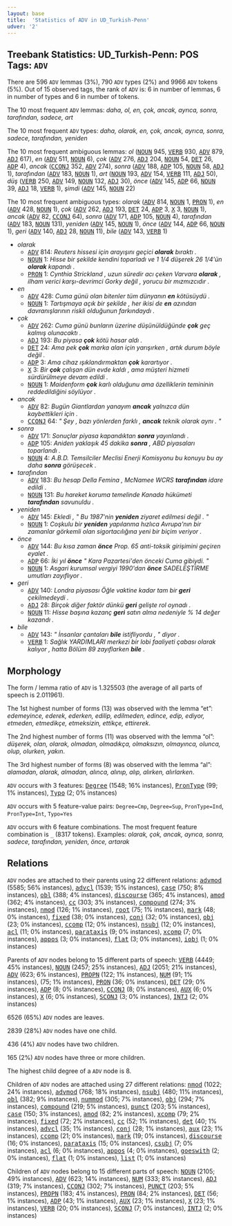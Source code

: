 ```yaml
---
layout: base
title:  'Statistics of ADV in UD_Turkish-Penn'
udver: '2'
---
```


## Treebank Statistics: UD_Turkish-Penn: POS Tags: `ADV`

There are 596 `ADV` lemmas (3%), 790 `ADV` types (2%) and 9966 `ADV` tokens (5%).
Out of 15 observed tags, the rank of `ADV` is: 6 in number of lemmas, 6 in number of types and 6 in number of tokens.

The 10 most frequent `ADV` lemmas: <em>daha, ol, en, çok, ancak, ayrıca, sonra, tarafından, sadece, art</em>

The 10 most frequent `ADV` types:  <em>daha, olarak, en, çok, ancak, ayrıca, sonra, sadece, tarafından, yeniden</em>

The 10 most frequent ambiguous lemmas: <em>ol</em> (<tt><a href="tr_penn-pos-NOUN.html">NOUN</a></tt> 945, <tt><a href="tr_penn-pos-VERB.html">VERB</a></tt> 930, <tt><a href="tr_penn-pos-ADV.html">ADV</a></tt> 879, <tt><a href="tr_penn-pos-ADJ.html">ADJ</a></tt> 617), <em>en</em> (<tt><a href="tr_penn-pos-ADV.html">ADV</a></tt> 511, <tt><a href="tr_penn-pos-NOUN.html">NOUN</a></tt> 6), <em>çok</em> (<tt><a href="tr_penn-pos-ADV.html">ADV</a></tt> 276, <tt><a href="tr_penn-pos-ADJ.html">ADJ</a></tt> 204, <tt><a href="tr_penn-pos-NOUN.html">NOUN</a></tt> 54, <tt><a href="tr_penn-pos-DET.html">DET</a></tt> 26, <tt><a href="tr_penn-pos-ADP.html">ADP</a></tt> 4), <em>ancak</em> (<tt><a href="tr_penn-pos-CCONJ.html">CCONJ</a></tt> 352, <tt><a href="tr_penn-pos-ADV.html">ADV</a></tt> 274), <em>sonra</em> (<tt><a href="tr_penn-pos-ADV.html">ADV</a></tt> 188, <tt><a href="tr_penn-pos-ADP.html">ADP</a></tt> 105, <tt><a href="tr_penn-pos-NOUN.html">NOUN</a></tt> 58, <tt><a href="tr_penn-pos-ADJ.html">ADJ</a></tt> 1), <em>tarafından</em> (<tt><a href="tr_penn-pos-ADV.html">ADV</a></tt> 183, <tt><a href="tr_penn-pos-NOUN.html">NOUN</a></tt> 1), <em>art</em> (<tt><a href="tr_penn-pos-NOUN.html">NOUN</a></tt> 193, <tt><a href="tr_penn-pos-ADV.html">ADV</a></tt> 154, <tt><a href="tr_penn-pos-VERB.html">VERB</a></tt> 111, <tt><a href="tr_penn-pos-ADJ.html">ADJ</a></tt> 50), <em>düş</em> (<tt><a href="tr_penn-pos-VERB.html">VERB</a></tt> 250, <tt><a href="tr_penn-pos-ADV.html">ADV</a></tt> 149, <tt><a href="tr_penn-pos-NOUN.html">NOUN</a></tt> 132, <tt><a href="tr_penn-pos-ADJ.html">ADJ</a></tt> 30), <em>önce</em> (<tt><a href="tr_penn-pos-ADV.html">ADV</a></tt> 145, <tt><a href="tr_penn-pos-ADP.html">ADP</a></tt> 66, <tt><a href="tr_penn-pos-NOUN.html">NOUN</a></tt> 39, <tt><a href="tr_penn-pos-ADJ.html">ADJ</a></tt> 18, <tt><a href="tr_penn-pos-VERB.html">VERB</a></tt> 1), <em>şimdi</em> (<tt><a href="tr_penn-pos-ADV.html">ADV</a></tt> 145, <tt><a href="tr_penn-pos-NOUN.html">NOUN</a></tt> 22)

The 10 most frequent ambiguous types:  <em>olarak</em> (<tt><a href="tr_penn-pos-ADV.html">ADV</a></tt> 814, <tt><a href="tr_penn-pos-NOUN.html">NOUN</a></tt> 1, <tt><a href="tr_penn-pos-PRON.html">PRON</a></tt> 1), <em>en</em> (<tt><a href="tr_penn-pos-ADV.html">ADV</a></tt> 428, <tt><a href="tr_penn-pos-NOUN.html">NOUN</a></tt> 1), <em>çok</em> (<tt><a href="tr_penn-pos-ADV.html">ADV</a></tt> 262, <tt><a href="tr_penn-pos-ADJ.html">ADJ</a></tt> 193, <tt><a href="tr_penn-pos-DET.html">DET</a></tt> 24, <tt><a href="tr_penn-pos-ADP.html">ADP</a></tt> 3, <tt><a href="tr_penn-pos-X.html">X</a></tt> 3, <tt><a href="tr_penn-pos-NOUN.html">NOUN</a></tt> 1), <em>ancak</em> (<tt><a href="tr_penn-pos-ADV.html">ADV</a></tt> 82, <tt><a href="tr_penn-pos-CCONJ.html">CCONJ</a></tt> 64), <em>sonra</em> (<tt><a href="tr_penn-pos-ADV.html">ADV</a></tt> 171, <tt><a href="tr_penn-pos-ADP.html">ADP</a></tt> 105, <tt><a href="tr_penn-pos-NOUN.html">NOUN</a></tt> 4), <em>tarafından</em> (<tt><a href="tr_penn-pos-ADV.html">ADV</a></tt> 183, <tt><a href="tr_penn-pos-NOUN.html">NOUN</a></tt> 131), <em>yeniden</em> (<tt><a href="tr_penn-pos-ADV.html">ADV</a></tt> 145, <tt><a href="tr_penn-pos-NOUN.html">NOUN</a></tt> 1), <em>önce</em> (<tt><a href="tr_penn-pos-ADV.html">ADV</a></tt> 144, <tt><a href="tr_penn-pos-ADP.html">ADP</a></tt> 66, <tt><a href="tr_penn-pos-NOUN.html">NOUN</a></tt> 1), <em>geri</em> (<tt><a href="tr_penn-pos-ADV.html">ADV</a></tt> 140, <tt><a href="tr_penn-pos-ADJ.html">ADJ</a></tt> 28, <tt><a href="tr_penn-pos-NOUN.html">NOUN</a></tt> 11), <em>bile</em> (<tt><a href="tr_penn-pos-ADV.html">ADV</a></tt> 143, <tt><a href="tr_penn-pos-VERB.html">VERB</a></tt> 1)


* <em>olarak</em>
  * <tt><a href="tr_penn-pos-ADV.html">ADV</a></tt> 814: <em>Reuters hissesi için arayışını geçici <b>olarak</b> bıraktı .</em>
  * <tt><a href="tr_penn-pos-NOUN.html">NOUN</a></tt> 1: <em>Hisse bir şekilde kendini toparladı ve 1 1/4 düşerek 26 1/4'ün <b>olarak</b> kapandı .</em>
  * <tt><a href="tr_penn-pos-PRON.html">PRON</a></tt> 1: <em>Cynthia Strickland , uzun süredir acı çeken Varvara <b>olarak</b> , ilham verici karşı-devrimci Gorky değil , yorucu bir mızmızcıdır .</em>
* <em>en</em>
  * <tt><a href="tr_penn-pos-ADV.html">ADV</a></tt> 428: <em>Cuma günü olan bitenler tüm dünyanın <b>en</b> kötüsüydü .</em>
  * <tt><a href="tr_penn-pos-NOUN.html">NOUN</a></tt> 1: <em>Tartışmaya açık bir şekilde , her ikisi de <b>en</b> azından davranışlarının riskli olduğunun farkındaydı .</em>
* <em>çok</em>
  * <tt><a href="tr_penn-pos-ADV.html">ADV</a></tt> 262: <em>Cuma günü bunların üzerine düşünüldüğünde <b>çok</b> geç kalmış olunacaktı .</em>
  * <tt><a href="tr_penn-pos-ADJ.html">ADJ</a></tt> 193: <em>Bu piyasa <b>çok</b> kötü hasar aldı .</em>
  * <tt><a href="tr_penn-pos-DET.html">DET</a></tt> 24: <em>Ama pek <b>çok</b> marka alan için yarışırken , artık durum böyle değil .</em>
  * <tt><a href="tr_penn-pos-ADP.html">ADP</a></tt> 3: <em>Ama cihaz ışıklandırmaktan <b>çok</b> karartıyor .</em>
  * <tt><a href="tr_penn-pos-X.html">X</a></tt> 3: <em>Bir <b>çok</b> çalışan dün evde kaldı , ama müşteri hizmeti sürdürülmeye devam edildi .</em>
  * <tt><a href="tr_penn-pos-NOUN.html">NOUN</a></tt> 1: <em>Maidenform <b>çok</b> karlı olduğunu ama özelliklerin temininin reddedildiğini söylüyor .</em>
* <em>ancak</em>
  * <tt><a href="tr_penn-pos-ADV.html">ADV</a></tt> 82: <em>Bugün Giantlardan yanayım <b>ancak</b> yalnızca dün kaybettikleri için .</em>
  * <tt><a href="tr_penn-pos-CCONJ.html">CCONJ</a></tt> 64: <em>" Şey , bazı yönlerden farklı , <b>ancak</b> teknik olarak aynı . "</em>
* <em>sonra</em>
  * <tt><a href="tr_penn-pos-ADV.html">ADV</a></tt> 171: <em>Sonuçlar piyasa kapandıktan <b>sonra</b> yayınlandı .</em>
  * <tt><a href="tr_penn-pos-ADP.html">ADP</a></tt> 105: <em>Aniden yaklaşık 45 dakika <b>sonra</b> , ABD piyasaları toparlandı .</em>
  * <tt><a href="tr_penn-pos-NOUN.html">NOUN</a></tt> 4: <em>A.B.D. Temsilciler Meclisi Enerji Komisyonu bu konuyu bu ay daha <b>sonra</b> görüşecek .</em>
* <em>tarafından</em>
  * <tt><a href="tr_penn-pos-ADV.html">ADV</a></tt> 183: <em>Bu hesap Della Femina , McNamee WCRS <b>tarafından</b> idare edildi .</em>
  * <tt><a href="tr_penn-pos-NOUN.html">NOUN</a></tt> 131: <em>Bu hareket koruma temelinde Kanada hükümeti <b>tarafından</b> savunuldu .</em>
* <em>yeniden</em>
  * <tt><a href="tr_penn-pos-ADV.html">ADV</a></tt> 145: <em>Ekledi , " Bu 1987'nin <b>yeniden</b> ziyaret edilmesi değil . "</em>
  * <tt><a href="tr_penn-pos-NOUN.html">NOUN</a></tt> 1: <em>Coşkulu bir <b>yeniden</b> yapılanma hızlıca Avrupa'nın bir zamanlar görkemli olan sigortacılığına yeni bir biçim veriyor .</em>
* <em>önce</em>
  * <tt><a href="tr_penn-pos-ADV.html">ADV</a></tt> 144: <em>Bu kısa zaman <b>önce</b> Prop. 65 anti-toksik girişimini geçiren eyalet .</em>
  * <tt><a href="tr_penn-pos-ADP.html">ADP</a></tt> 66: <em>İki yıl <b>önce</b> " Kara Pazartesi'den önceki Cuma gibiydi. "</em>
  * <tt><a href="tr_penn-pos-NOUN.html">NOUN</a></tt> 1: <em>Asgari kurumsal vergiyi 1990'dan <b>önce</b> SADELEŞTİRME umutları zayıflıyor .</em>
* <em>geri</em>
  * <tt><a href="tr_penn-pos-ADV.html">ADV</a></tt> 140: <em>Londra piyasası Öğle vaktine kadar tam bir <b>geri</b> çekilmedeydi .</em>
  * <tt><a href="tr_penn-pos-ADJ.html">ADJ</a></tt> 28: <em>Birçok diğer faktör dünkü <b>geri</b> gelişte rol oynadı .</em>
  * <tt><a href="tr_penn-pos-NOUN.html">NOUN</a></tt> 11: <em>Hisse başına kazanç <b>geri</b> satın alma nedeniyle % 14 değer kazandı .</em>
* <em>bile</em>
  * <tt><a href="tr_penn-pos-ADV.html">ADV</a></tt> 143: <em>" İnsanlar çantaları <b>bile</b> istifliyordu , " diyor .</em>
  * <tt><a href="tr_penn-pos-VERB.html">VERB</a></tt> 1: <em>Sağlık YARDIMLARI merkezi bir lobi faaliyeti çabası olarak kalıyor , hatta Bölüm 89 zayıflarken <b>bile</b> .</em>

## Morphology

The form / lemma ratio of `ADV` is 1.325503 (the average of all parts of speech is 2.011961).

The 1st highest number of forms (13) was observed with the lemma “et”: <em>edemeyince, ederek, ederken, edilip, edilmeden, edince, edip, ediyor, etmeden, etmedikçe, etmeksizin, ettikçe, ettirerek</em>.

The 2nd highest number of forms (11) was observed with the lemma “ol”: <em>düşerek, olan, olarak, olmadan, olmadıkça, olmaksızın, olmayınca, olunca, olup, olurken, yakın</em>.

The 3rd highest number of forms (8) was observed with the lemma “al”: <em>alamadan, alarak, almadan, alınca, alınıp, alıp, alırken, alırlarken</em>.

`ADV` occurs with 3 features: <tt><a href="tr_penn-feat-Degree.html">Degree</a></tt> (1548; 16% instances), <tt><a href="tr_penn-feat-PronType.html">PronType</a></tt> (99; 1% instances), <tt><a href="tr_penn-feat-Typo.html">Typo</a></tt> (2; 0% instances)

`ADV` occurs with 5 feature-value pairs: `Degree=Cmp`, `Degree=Sup`, `PronType=Ind`, `PronType=Int`, `Typo=Yes`

`ADV` occurs with 6 feature combinations.
The most frequent feature combination is `_` (8317 tokens).
Examples: <em>olarak, çok, ancak, ayrıca, sonra, sadece, tarafından, yeniden, önce, artarak</em>


## Relations

`ADV` nodes are attached to their parents using 22 different relations: <tt><a href="tr_penn-dep-advmod.html">advmod</a></tt> (5585; 56% instances), <tt><a href="tr_penn-dep-advcl.html">advcl</a></tt> (1539; 15% instances), <tt><a href="tr_penn-dep-case.html">case</a></tt> (750; 8% instances), <tt><a href="tr_penn-dep-obl.html">obl</a></tt> (388; 4% instances), <tt><a href="tr_penn-dep-discourse.html">discourse</a></tt> (365; 4% instances), <tt><a href="tr_penn-dep-amod.html">amod</a></tt> (362; 4% instances), <tt><a href="tr_penn-dep-cc.html">cc</a></tt> (303; 3% instances), <tt><a href="tr_penn-dep-compound.html">compound</a></tt> (274; 3% instances), <tt><a href="tr_penn-dep-nmod.html">nmod</a></tt> (126; 1% instances), <tt><a href="tr_penn-dep-root.html">root</a></tt> (75; 1% instances), <tt><a href="tr_penn-dep-mark.html">mark</a></tt> (48; 0% instances), <tt><a href="tr_penn-dep-fixed.html">fixed</a></tt> (38; 0% instances), <tt><a href="tr_penn-dep-conj.html">conj</a></tt> (32; 0% instances), <tt><a href="tr_penn-dep-obj.html">obj</a></tt> (23; 0% instances), <tt><a href="tr_penn-dep-ccomp.html">ccomp</a></tt> (12; 0% instances), <tt><a href="tr_penn-dep-nsubj.html">nsubj</a></tt> (12; 0% instances), <tt><a href="tr_penn-dep-acl.html">acl</a></tt> (11; 0% instances), <tt><a href="tr_penn-dep-parataxis.html">parataxis</a></tt> (9; 0% instances), <tt><a href="tr_penn-dep-xcomp.html">xcomp</a></tt> (7; 0% instances), <tt><a href="tr_penn-dep-appos.html">appos</a></tt> (3; 0% instances), <tt><a href="tr_penn-dep-flat.html">flat</a></tt> (3; 0% instances), <tt><a href="tr_penn-dep-iobj.html">iobj</a></tt> (1; 0% instances)

Parents of `ADV` nodes belong to 15 different parts of speech: <tt><a href="tr_penn-pos-VERB.html">VERB</a></tt> (4449; 45% instances), <tt><a href="tr_penn-pos-NOUN.html">NOUN</a></tt> (2457; 25% instances), <tt><a href="tr_penn-pos-ADJ.html">ADJ</a></tt> (2051; 21% instances), <tt><a href="tr_penn-pos-ADV.html">ADV</a></tt> (623; 6% instances), <tt><a href="tr_penn-pos-PROPN.html">PROPN</a></tt> (122; 1% instances), <tt><a href="tr_penn-pos-NUM.html">NUM</a></tt> (91; 1% instances),  (75; 1% instances), <tt><a href="tr_penn-pos-PRON.html">PRON</a></tt> (36; 0% instances), <tt><a href="tr_penn-pos-DET.html">DET</a></tt> (29; 0% instances), <tt><a href="tr_penn-pos-ADP.html">ADP</a></tt> (8; 0% instances), <tt><a href="tr_penn-pos-CCONJ.html">CCONJ</a></tt> (8; 0% instances), <tt><a href="tr_penn-pos-AUX.html">AUX</a></tt> (6; 0% instances), <tt><a href="tr_penn-pos-X.html">X</a></tt> (6; 0% instances), <tt><a href="tr_penn-pos-SCONJ.html">SCONJ</a></tt> (3; 0% instances), <tt><a href="tr_penn-pos-INTJ.html">INTJ</a></tt> (2; 0% instances)

6526 (65%) `ADV` nodes are leaves.

2839 (28%) `ADV` nodes have one child.

436 (4%) `ADV` nodes have two children.

165 (2%) `ADV` nodes have three or more children.

The highest child degree of a `ADV` node is 8.

Children of `ADV` nodes are attached using 27 different relations: <tt><a href="tr_penn-dep-nmod.html">nmod</a></tt> (1022; 24% instances), <tt><a href="tr_penn-dep-advmod.html">advmod</a></tt> (768; 18% instances), <tt><a href="tr_penn-dep-nsubj.html">nsubj</a></tt> (480; 11% instances), <tt><a href="tr_penn-dep-obl.html">obl</a></tt> (382; 9% instances), <tt><a href="tr_penn-dep-nummod.html">nummod</a></tt> (305; 7% instances), <tt><a href="tr_penn-dep-obj.html">obj</a></tt> (294; 7% instances), <tt><a href="tr_penn-dep-compound.html">compound</a></tt> (219; 5% instances), <tt><a href="tr_penn-dep-punct.html">punct</a></tt> (203; 5% instances), <tt><a href="tr_penn-dep-case.html">case</a></tt> (150; 3% instances), <tt><a href="tr_penn-dep-amod.html">amod</a></tt> (82; 2% instances), <tt><a href="tr_penn-dep-xcomp.html">xcomp</a></tt> (79; 2% instances), <tt><a href="tr_penn-dep-fixed.html">fixed</a></tt> (72; 2% instances), <tt><a href="tr_penn-dep-cc.html">cc</a></tt> (52; 1% instances), <tt><a href="tr_penn-dep-det.html">det</a></tt> (40; 1% instances), <tt><a href="tr_penn-dep-advcl.html">advcl</a></tt> (35; 1% instances), <tt><a href="tr_penn-dep-conj.html">conj</a></tt> (28; 1% instances), <tt><a href="tr_penn-dep-aux.html">aux</a></tt> (23; 1% instances), <tt><a href="tr_penn-dep-ccomp.html">ccomp</a></tt> (21; 0% instances), <tt><a href="tr_penn-dep-mark.html">mark</a></tt> (19; 0% instances), <tt><a href="tr_penn-dep-discourse.html">discourse</a></tt> (16; 0% instances), <tt><a href="tr_penn-dep-parataxis.html">parataxis</a></tt> (15; 0% instances), <tt><a href="tr_penn-dep-csubj.html">csubj</a></tt> (7; 0% instances), <tt><a href="tr_penn-dep-acl.html">acl</a></tt> (6; 0% instances), <tt><a href="tr_penn-dep-appos.html">appos</a></tt> (4; 0% instances), <tt><a href="tr_penn-dep-goeswith.html">goeswith</a></tt> (2; 0% instances), <tt><a href="tr_penn-dep-flat.html">flat</a></tt> (1; 0% instances), <tt><a href="tr_penn-dep-list.html">list</a></tt> (1; 0% instances)

Children of `ADV` nodes belong to 15 different parts of speech: <tt><a href="tr_penn-pos-NOUN.html">NOUN</a></tt> (2105; 49% instances), <tt><a href="tr_penn-pos-ADV.html">ADV</a></tt> (623; 14% instances), <tt><a href="tr_penn-pos-NUM.html">NUM</a></tt> (333; 8% instances), <tt><a href="tr_penn-pos-ADJ.html">ADJ</a></tt> (319; 7% instances), <tt><a href="tr_penn-pos-CCONJ.html">CCONJ</a></tt> (302; 7% instances), <tt><a href="tr_penn-pos-PUNCT.html">PUNCT</a></tt> (203; 5% instances), <tt><a href="tr_penn-pos-PROPN.html">PROPN</a></tt> (183; 4% instances), <tt><a href="tr_penn-pos-PRON.html">PRON</a></tt> (84; 2% instances), <tt><a href="tr_penn-pos-DET.html">DET</a></tt> (56; 1% instances), <tt><a href="tr_penn-pos-ADP.html">ADP</a></tt> (43; 1% instances), <tt><a href="tr_penn-pos-AUX.html">AUX</a></tt> (23; 1% instances), <tt><a href="tr_penn-pos-X.html">X</a></tt> (23; 1% instances), <tt><a href="tr_penn-pos-VERB.html">VERB</a></tt> (20; 0% instances), <tt><a href="tr_penn-pos-SCONJ.html">SCONJ</a></tt> (7; 0% instances), <tt><a href="tr_penn-pos-INTJ.html">INTJ</a></tt> (2; 0% instances)

